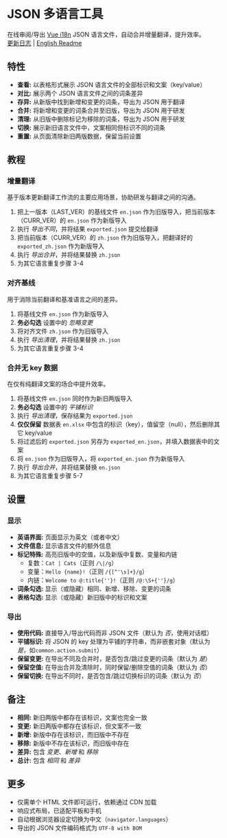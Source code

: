 # JSON 多语言工具

在线审阅/导出 [Vue i18n](https://github.com/intlify/vue-i18n-next) JSON 语言文件，自动合并增量翻译，提升效率。  
[更新日志](CHANGELOG.md) | [English Readme](README.md)

## 特性

- __查看:__ 以表格形式展示 JSON 语言文件的全部标识和文案（key/value）
- __对比:__ 展示两个 JSON 语言文件之间的词条差异
- __存异:__ 从新版中找到新增和变更的词条，导出为 JSON 用于翻译
- __合并:__ 将新增和变更的词条合并至旧版，导出为 JSON 用于研发
- __清理:__ 从旧版中删除标记为移除的词条，导出为 JSON 用于研发
- __切换:__ 展示新旧语言文件中，文案相同但标识不同的词条
- __重置:__ 从页面清除新旧两版数据，保留当前设置

## 教程

### 增量翻译

基于版本更新翻译工作流的主要应用场景，协助研发与翻译之间的沟通。

1. 把上一版本（LAST_VER）的基线文件 `en.json` 作为旧版导入，把当前版本（CURR_VER）的 `en.json` 作为新版导入
2. 执行 *导出不同*，并将结果 `exported.json` 提交给翻译
3. 把当前版本（CURR_VER）的 `zh.json` 作为旧版导入，把翻译好的 `exported_zh.json` 作为新版导入
4. 执行 *导出合并*，并将结果替换 `zh.json`
5. 为其它语言重复步骤 3-4

### 对齐基线

用于消除当前翻译和基准语言之间的差异。

1. 将基线文件 `en.json` 作为新版导入
2. __务必勾选__ 设置中的 *忽略变更*
3. 将对齐文件 `zh.json` 作为旧版导入
4. 执行 *导出清理*，并将结果替换 `zh.json`
5. 为其它语言重复步骤 3-4

### 合并无 key 数据

在仅有纯翻译文案的场合中提升效率。

1. 将基线文件 `en.json` 同时作为新旧两版导入
2. __务必勾选__ 设置中的 *平铺标识*
3. 执行 *导出清理*，保存结果为 `exported.json`
4. __仅仅保留__ 数据表 `en.xlsx` 中包含的标识（key），值留空（null），然后删除其它 key/value
5. 将过滤后的 `exported.json` 另存为 `exported_en.json`，并填入数据表中的文案
6. 将 `en.json` 作为旧版导入，将 `exported_en.json` 作为新版导入
7. 执行 *导出合并*，并将结果替换 `en.json`
8. 为其它语言重复步骤 5-7

## 设置

### 显示

- __英语界面:__ 页面显示为英文（或者中文）
- __文件信息:__ 显示语言文件的额外信息
- __标记特殊:__ 高亮旧版中的空值，以及新版中复数、变量和内链
  - 复数：`Cat | Cats`（正则 `/\|/g`）
  - 变量：`Hello {name}!`（正则 `/{[^'\s]+}/g`）
  - 内链：`Welcome to @:title{''}!`（正则 `/@:\S+{''}/g`）
- __词条勾选:__ 显示（或隐藏）相同、新增、移除、变更的词条
- __表格勾选:__ 显示（或隐藏）新旧版中的标识和文案

### 导出

- __使用代码:__ 直接导入/导出代码而非 JSON 文件（默认为 *否*，使用对话框）
- __平铺标识:__ 将 JSON 的 key 处理为平铺的字符串，而非嵌套对象（默认为 *是*，如`common.action.submit`）
- __保留变更:__ 在导出不同及合并时，是否包含/跳过变更的词条（默认为 *是*）
- __保留空值:__ 在导出合并及清除时，同时保留/删除空值的词条（默认为 *否*）
- __保留切换:__ 在导出不同时，是否包含/跳过切换标识的词条（默认为 *否*）

## 备注

- __相同:__ 新旧两版中都存在该标识，文案也完全一致
- __变更:__ 新旧两版中都存在该标识，但文案不一致
- __新增:__ 新版中存在该标识，而旧版中不存在
- __移除:__ 新版中不存在该标识，而旧版中存在
- __差异:__ 包含 *变更*、*新增* 和 *移除*
- __总计:__ 包含 *相同* 和 *差异*

## 更多

- 仅需单个 HTML 文件即可运行，依赖通过 CDN 加载
- 响应式布局，已适配平板和手机
- 自动根据浏览器设定切换为中文（`navigator.languages`）
- 导出的 JSON 文件编码格式为 `UTF-8 with BOM`
